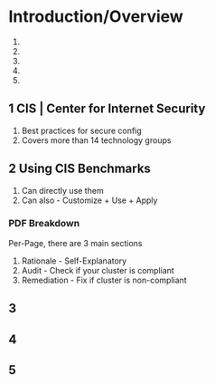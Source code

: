# Introduction/Overview

1) 
2) 
3) 
4) 
5) 


## 1 CIS | Center for Internet Security
1) Best practices for secure config
2) Covers more than 14 technology groups

## 2 Using CIS Benchmarks
1) Can directly use them
2) Can also - Customize + Use + Apply

### PDF Breakdown
Per-Page, there are 3 main sections
1) Rationale - Self-Explanatory
2) Audit - Check if your cluster is compliant
3) Remediation - Fix if cluster is non-compliant

## 3  

## 4

## 5
